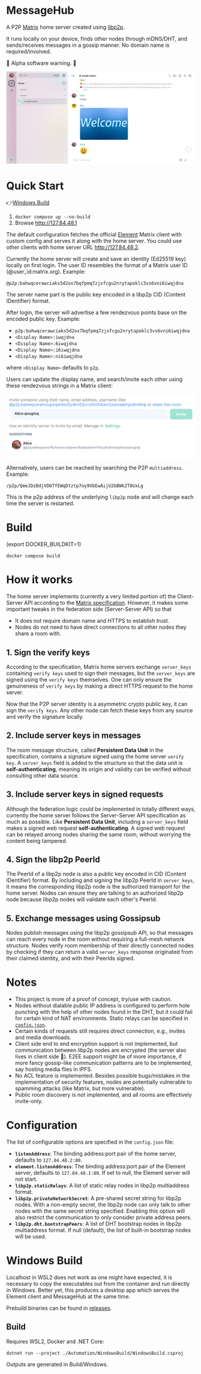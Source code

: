 # MessageHub

A P2P [Matrix](https://matrix.org) home server created using [libp2p](https://libp2p.io/).

It runs locally on your device, finds other nodes through mDNS/DHT, and sends/receives messages in a gossip manner. No domain name is required/involved.

:construction: Alpha software warning. :construction:

![Screenshot](Documentation/Images/Screenshot.png)

# Quick Start
:point_right:[Windows Build](#windows-build)

1. `docker compose up --no-build`
2. Browse http://127.84.48.1

The default configuration fetches the official [Element](https://element.io/) Matrix client with custom config and serves it along with the home server. You could use other clients with home server URL http://127.84.48.2.

Currently the home server will create and save an identity (Ed25519 key) locally on first login. The user ID resembles the format of a Matrix user ID (@user_id:matrix.org). Example: 
```
@p2p:bahwqcerawciaks5d2ox7bqfpmq7zjxfcgu2nrytapoklc3vs6vni6iwqjdna
```

The server name part is the public key encoded in a libp2p CID (Content IDentifier) format.

After login, the server will advertise a few rendezvous points base on the encoded public key. Example:
- `p2p:bahwqcerawciaks5d2ox7bqfpmq7zjxfcgu2nrytapoklc3vs6vni6iwqjdna`
- `<Display Name>:iwqjdna`
- `<Display Name>:6iwqjdna`
- `<Display Name>:i6iwqjdna`
- `<Display Name>:ni6iwqjdna`

where `<Display Name>` defaults to `p2p`.

Users can update the display name, and search/invite each other using these rendezvous strings in a Matrix client:

![Search](Documentation/Images/Search.png)

Alternatively, users can be reached by searching the P2P `multiaddress`. Example:
```
/p2p/QmeJDzBdjVD6TfEWqDtztp7oy9VbEwAijU2bBWk2T8UxLg
```
This is the p2p address of the underlying `libp2p` node and will change each time the server is restarted.

# Build
(export DOCKER_BUILDKIT=1)
```
docker compose build
```

# How it works
The home server implements (currently a very limited portion of) the Client-Server API according to the [Matrix specification](https://spec.matrix.org/). However, it makes some important tweaks in the federation side (Server-Server API) so that
- It does not require domain name and HTTPS to establish trust.
- Nodes do not need to have direct connections to all other nodes they share a room with.

## 1. Sign the verify keys
According to the specification, Matrix home servers exchange `server_keys` containing `verify keys` used to sign their messages, but the `server_keys` are signed using the `verify keys` themselves. One can only ensure the genuineness of `verify keys` by making a direct HTTPS request to the home server.

Now that the P2P server identity is a asymmetric crypto public key, it can sign the `verify keys`. Any other node can fetch these keys from any source and verify the signature locally.

## 2. Include server keys in messages
The room message structure, called **Persistent Data Unit** in the specification, contains a signature signed using the home server `verify key`. A `server_keys` field is added to the structure so that the data unit is **self-authenticating**, meaning its origin and validity can be verified without consulting other data source.

## 3. Include server keys in signed requests
Although the federation logic could be implemented in totally different ways, currently the home server follows the Server-Server API specification as much as possible. Like **Persistent Data Unit**, including a `server_keys` field makes a signed web request **self-authenticating**. A signed web request can be relayed among nodes sharing the same room, without worrying the content being tampered.

## 4. Sign the libp2p PeerId
The PeerId of a libp2p node is also a public key encoded in CID (Content IDentifier) format. By including and signing the libp2p PeerId in `server_keys`, it means the corresponding libp2p node is the authorized transport for the home server. Nodes can ensure they are talking to an authorized libp2p node because libp2p nodes will validate each other's PeerId.

## 5. Exchange messages using Gossipsub
Nodes publish messages using the libp2p gossipsub API, so that messages can reach every node in the room without requiring a full-mesh network structure. Nodes verify room membership of their directly connected nodes by checking if they can return a valid `server_keys` response originated from their claimed identity, and with their PeerIds signed.

# Notes
- This project is more of a proof of concept, try/use with caution.
- Nodes without dialable public IP address is configured to perform hole punching with the help of other nodes found in the DHT, but it could fail for certain kind of NAT environments. Static relays can be specified in [`config.json`](#configuration).
- Certain kinds of requests still requires direct connection, e.g., invites and media downloads.
- Client side end to end encryption support is not implemented, but communication between libp2p nodes are encrypted (the server also lives in client side :tada:). E2EE support might be of more importance, if more fancy gossip-like communication patterns are to be implemented, say hosting media files in IPFS.
- No ACL feature is implemented. Besides possible bugs/mistakes in the implementation of security features, nodes are potentially vulnerable to spamming attacks (like Matrix, but more vulnerable).
- Public room discovery is not implemented, and all rooms are effectively invite-only.

# Configuration
The list of configurable options are specified in the `config.json` file:
- **`listenAddress`**: The binding address:port pair of the home server, defaults to `127.84.48.2:80`.
- **`element.listenAddress`**: The binding address:port pair of the Element server, defaults to `127.84.48.1:80`. If set to null, the Element server will not start.
- **`libp2p.staticRelays`**: A list of static relay nodes in libp2p multiaddress format.
- **`libp2p.privateNetworkSecret`**: A pre-shared secret string for libp2p nodes. With a non-empty secret, the libp2p node can only talk to other nodes with the same secret string specified. Enabling this option will also restrict the communication to only consider private address peers.
- **`libp2p.dht.bootstrapPeers`**: A list of DHT bootstrap nodes in libp2p multiaddress format. If null (default), the list of built-in bootstrap nodes will be used.

# Windows Build
Localhost in WSL2 does not work as one might have expected, it is necessary to copy the executables out from the container and run directly in Windows. Better yet, this produces a desktop app which serves the Element client and MessageHub at the same time.

Prebuild binaries can be found in [releases](../../releases).

## Build
Requires WSL2, Docker and .NET Core:
```
dotnet run --project ./Automation/WindowsBuild/WindowsBuild.csproj
```
Outputs are generated in Build/Windows.

